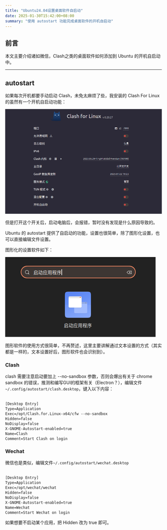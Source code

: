 ```yaml
---
title: "Ubuntu24.04设置桌面软件自启动"
date: 2025-01-30T15:42:00+08:00
summary: "使用 autostart 功能完成桌面软件的开机自启动"
---
```


## 前言

本文主要介绍诸如微信，Clash之类的桌面软件如何添加到 Ubuntu 的开机自启动中。

---

## autostart

如果每次开机都要手动启动 Clash，未免太麻烦了些，我安装的 Clash For Linux 的虽然有一个开机自启动功能：

![](./images/1.png)

但是打开这个开关后，启动电脑后，会报错，暂时没有发现是什么原因导致的。

Ubuntu 的 autostart 提供了自启动的功能，设置也很简单，除了图形化设置，也可以直接编辑文件设置。

图形化的设置软件如下：

![](./images/2.png)

图形软件的使用方式很简单，不再赘述，这里主要讲解通过文本设置的方式（其实都是一样的，文本设置好后，图形软件也会识别到）。

### Clash

clash 需要注意启动要加上 --no-sandbox 参数，否则会爆出有关于 chrome sandbox 的错误，推测和编写GUI的框架有关（Electron？），编辑文件`~/.config/autostart/clash.desktop`，键入以下内容：

```

[Desktop Entry]
Type=Application
Exec=/opt/Clash.for.Linux-x64/cfw --no-sandbox
Hidden=false
NoDisplay=false
X-GNOME-Autostart-enabled=true
Name=Clash
Comment=Start Clash on login

```

### Wechat
 
微信也是类似，编辑文件`~/.config/autostart/wechat.desktop`

```

[Desktop Entry]
Type=Application
Exec=/opt/wechat/wechat
Hidden=false
NoDisplay=false
X-GNOME-Autostart-enabled=true
Name=Wechat
Comment=Start Wechat on login

```

如果想要不启动某个应用，把 Hidden 改为 true 即可。
